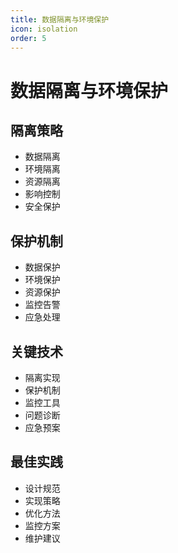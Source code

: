 ```yaml
---
title: 数据隔离与环境保护
icon: isolation
order: 5
---
```


# 数据隔离与环境保护

## 隔离策略
- 数据隔离
- 环境隔离
- 资源隔离
- 影响控制
- 安全保护

## 保护机制
- 数据保护
- 环境保护
- 资源保护
- 监控告警
- 应急处理

## 关键技术
- 隔离实现
- 保护机制
- 监控工具
- 问题诊断
- 应急预案

## 最佳实践
- 设计规范
- 实现策略
- 优化方法
- 监控方案
- 维护建议
